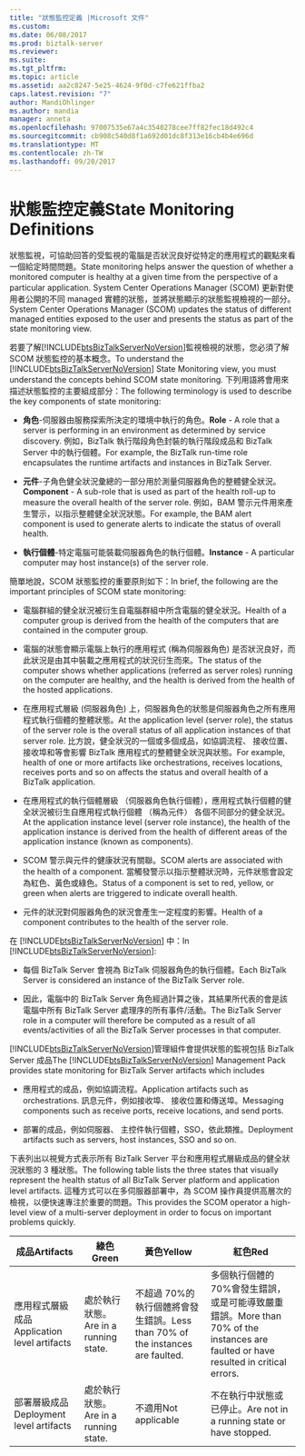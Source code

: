 ```yaml
---
title: "狀態監控定義 |Microsoft 文件"
ms.custom: 
ms.date: 06/08/2017
ms.prod: biztalk-server
ms.reviewer: 
ms.suite: 
ms.tgt_pltfrm: 
ms.topic: article
ms.assetid: aa2c8247-5e25-4624-9f0d-c7fe621ffba2
caps.latest.revision: "7"
author: MandiOhlinger
ms.author: mandia
manager: anneta
ms.openlocfilehash: 97007535e67a4c3540278cee7ff82fec18d492c4
ms.sourcegitcommit: cb908c540d8f1a692d01dc8f313e16cb4b4e696d
ms.translationtype: MT
ms.contentlocale: zh-TW
ms.lasthandoff: 09/20/2017
---
```

# <a name="state-monitoring-definitions"></a><span data-ttu-id="7716f-102">狀態監控定義</span><span class="sxs-lookup"><span data-stu-id="7716f-102">State Monitoring Definitions</span></span>
<span data-ttu-id="7716f-103">狀態監視，可協助回答的受監視的電腦是否狀況良好從特定的應用程式的觀點來看一個給定時間問題。</span><span class="sxs-lookup"><span data-stu-id="7716f-103">State monitoring helps answer the question of whether a monitored computer is healthy at a given time from the perspective of a particular application.</span></span> <span data-ttu-id="7716f-104">System Center Operations Manager (SCOM) 更新對使用者公開的不同 managed 實體的狀態，並將狀態顯示的狀態監視檢視的一部分。</span><span class="sxs-lookup"><span data-stu-id="7716f-104">System Center Operations Manager (SCOM) updates the status of different managed entities exposed to the user and presents the status as part of the state monitoring view.</span></span>  
  
 <span data-ttu-id="7716f-105">若要了解[!INCLUDE[btsBizTalkServerNoVersion](../includes/btsbiztalkservernoversion-md.md)]監視檢視的狀態，您必須了解 SCOM 狀態監控的基本概念。</span><span class="sxs-lookup"><span data-stu-id="7716f-105">To understand the [!INCLUDE[btsBizTalkServerNoVersion](../includes/btsbiztalkservernoversion-md.md)] State Monitoring view, you must understand the concepts behind SCOM state monitoring.</span></span> <span data-ttu-id="7716f-106">下列用語將會用來描述狀態監控的主要組成部分：</span><span class="sxs-lookup"><span data-stu-id="7716f-106">The following terminology is used to describe the key components of state monitoring:</span></span>  
  
-   <span data-ttu-id="7716f-107">**角色**-伺服器由服務探索所決定的環境中執行的角色。</span><span class="sxs-lookup"><span data-stu-id="7716f-107">**Role** - A role that a server is performing in an environment as determined by service discovery.</span></span> <span data-ttu-id="7716f-108">例如，BizTalk 執行階段角色封裝的執行階段成品和 BizTalk Server 中的執行個體。</span><span class="sxs-lookup"><span data-stu-id="7716f-108">For example, the BizTalk run-time role encapsulates the runtime artifacts and instances in BizTalk Server.</span></span>  
  
-   <span data-ttu-id="7716f-109">**元件**-子角色健全狀況彙總的一部分用於測量伺服器角色的整體健全狀況。</span><span class="sxs-lookup"><span data-stu-id="7716f-109">**Component** - A sub-role that is used as part of the health roll-up to measure the overall health of the server role.</span></span> <span data-ttu-id="7716f-110">例如，BAM 警示元件用來產生警示，以指示整體健全狀況狀態。</span><span class="sxs-lookup"><span data-stu-id="7716f-110">For example, the BAM alert component is used to generate alerts to indicate the status of overall health.</span></span>  
  
-   <span data-ttu-id="7716f-111">**執行個體**-特定電腦可能裝載伺服器角色的執行個體。</span><span class="sxs-lookup"><span data-stu-id="7716f-111">**Instance** - A particular computer may host instance(s) of the server role.</span></span>  
  
 <span data-ttu-id="7716f-112">簡單地說，SCOM 狀態監控的重要原則如下：</span><span class="sxs-lookup"><span data-stu-id="7716f-112">In brief, the following are the important principles of SCOM state monitoring:</span></span>  
  
-   <span data-ttu-id="7716f-113">電腦群組的健全狀況被衍生自電腦群組中所含電腦的健全狀況。</span><span class="sxs-lookup"><span data-stu-id="7716f-113">Health of a computer group is derived from the health of the computers that are contained in the computer group.</span></span>  
  
-   <span data-ttu-id="7716f-114">電腦的狀態會顯示電腦上執行的應用程式 (稱為伺服器角色) 是否狀況良好，而此狀況是由其中裝載之應用程式的狀況衍生而來。</span><span class="sxs-lookup"><span data-stu-id="7716f-114">The status of the computer shows whether applications (referred as server roles) running on the computer are healthy, and the health is derived from the health of the hosted applications.</span></span>  
  
-   <span data-ttu-id="7716f-115">在應用程式層級 (伺服器角色) 上，伺服器角色的狀態是伺服器角色之所有應用程式執行個體的整體狀態。</span><span class="sxs-lookup"><span data-stu-id="7716f-115">At the application level (server role), the status of the server role is the overall status of all application instances of that server role.</span></span> <span data-ttu-id="7716f-116">比方說，健全狀況的一個或多個成品，如協調流程、 接收位置、 接收埠和等會影響 BizTalk 應用程式的整體健全狀況與狀態。</span><span class="sxs-lookup"><span data-stu-id="7716f-116">For example, health of one or more artifacts like orchestrations, receives locations, receives ports and so on affects the status and overall health of a BizTalk application.</span></span>  
  
-   <span data-ttu-id="7716f-117">在應用程式的執行個體層級 （伺服器角色執行個體），應用程式執行個體的健全狀況被衍生自應用程式執行個體 （稱為元件） 各個不同部分的健全狀況。</span><span class="sxs-lookup"><span data-stu-id="7716f-117">At the application instance level (server role instance), the health of the application instance is derived from the health of different areas of the application instance (known as components).</span></span>  
  
-   <span data-ttu-id="7716f-118">SCOM 警示與元件的健康狀況有關聯。</span><span class="sxs-lookup"><span data-stu-id="7716f-118">SCOM alerts are associated with the health of a component.</span></span> <span data-ttu-id="7716f-119">當觸發警示以指示整體狀況時，元件狀態會設定為紅色、黃色或綠色。</span><span class="sxs-lookup"><span data-stu-id="7716f-119">Status of a component is set to red, yellow, or green when alerts are triggered to indicate overall health.</span></span>  
  
-   <span data-ttu-id="7716f-120">元件的狀況對伺服器角色的狀況會產生一定程度的影響。</span><span class="sxs-lookup"><span data-stu-id="7716f-120">Health of a component contributes to the health of the server role.</span></span>  
  
 <span data-ttu-id="7716f-121">在 [!INCLUDE[btsBizTalkServerNoVersion](../includes/btsbiztalkservernoversion-md.md)] 中：</span><span class="sxs-lookup"><span data-stu-id="7716f-121">In [!INCLUDE[btsBizTalkServerNoVersion](../includes/btsbiztalkservernoversion-md.md)]:</span></span>  
  
-   <span data-ttu-id="7716f-122">每個 BizTalk Server 會視為 BizTalk 伺服器角色的執行個體。</span><span class="sxs-lookup"><span data-stu-id="7716f-122">Each BizTalk Server is considered an instance of the BizTalk Server role.</span></span>  
  
-   <span data-ttu-id="7716f-123">因此，電腦中的 BizTalk Server 角色經過計算之後，其結果所代表的會是該電腦中所有 BizTalk Server 處理序的所有事件/活動。</span><span class="sxs-lookup"><span data-stu-id="7716f-123">The BizTalk Server role in a computer will therefore be computed as a result of all events/activities of all the BizTalk Server processes in that computer.</span></span>  
  
 <span data-ttu-id="7716f-124">[!INCLUDE[btsBizTalkServerNoVersion](../includes/btsbiztalkservernoversion-md.md)]管理組件會提供狀態的監視包括 BizTalk Server 成品</span><span class="sxs-lookup"><span data-stu-id="7716f-124">The [!INCLUDE[btsBizTalkServerNoVersion](../includes/btsbiztalkservernoversion-md.md)] Management Pack provides state monitoring for BizTalk Server artifacts which includes</span></span>  
  
-   <span data-ttu-id="7716f-125">應用程式的成品，例如協調流程。</span><span class="sxs-lookup"><span data-stu-id="7716f-125">Application artifacts such as orchestrations.</span></span> <span data-ttu-id="7716f-126">訊息元件，例如接收埠、 接收位置和傳送埠。</span><span class="sxs-lookup"><span data-stu-id="7716f-126">Messaging components such as receive ports, receive locations, and send ports.</span></span>  
  
-   <span data-ttu-id="7716f-127">部署的成品，例如伺服器、 主控件執行個體，SSO，依此類推。</span><span class="sxs-lookup"><span data-stu-id="7716f-127">Deployment artifacts such as servers, host instances, SSO and so on.</span></span>  
  
 <span data-ttu-id="7716f-128">下表列出以視覺方式表示所有 BizTalk Server 平台和應用程式層級成品的健全狀況狀態的 3 種狀態。</span><span class="sxs-lookup"><span data-stu-id="7716f-128">The following table lists the three states that visually represent the health status of all BizTalk Server platform and application level artifacts.</span></span> <span data-ttu-id="7716f-129">這種方式可以在多伺服器部署中，為 SCOM 操作員提供高層次的檢視，以便快速專注於重要的問題。</span><span class="sxs-lookup"><span data-stu-id="7716f-129">This provides the SCOM operator a high-level view of a multi-server deployment in order to focus on important problems quickly.</span></span>  
  
|<span data-ttu-id="7716f-130">成品</span><span class="sxs-lookup"><span data-stu-id="7716f-130">Artifacts</span></span>|<span data-ttu-id="7716f-131">綠色</span><span class="sxs-lookup"><span data-stu-id="7716f-131">Green</span></span>|<span data-ttu-id="7716f-132">黃色</span><span class="sxs-lookup"><span data-stu-id="7716f-132">Yellow</span></span>|<span data-ttu-id="7716f-133">紅色</span><span class="sxs-lookup"><span data-stu-id="7716f-133">Red</span></span>|  
|---------------|-----------|------------|---------|  
|<span data-ttu-id="7716f-134">應用程式層級成品</span><span class="sxs-lookup"><span data-stu-id="7716f-134">Application level artifacts</span></span>|<span data-ttu-id="7716f-135">處於執行狀態。</span><span class="sxs-lookup"><span data-stu-id="7716f-135">Are in a running state.</span></span>|<span data-ttu-id="7716f-136">不超過 70%的執行個體將會發生錯誤。</span><span class="sxs-lookup"><span data-stu-id="7716f-136">Less than 70% of the   instances are faulted.</span></span>|<span data-ttu-id="7716f-137">多個執行個體的 70%會發生錯誤，或是可能導致嚴重錯誤。</span><span class="sxs-lookup"><span data-stu-id="7716f-137">More than 70% of the instances are faulted or have resulted in critical errors.</span></span>|  
|<span data-ttu-id="7716f-138">部署層級成品</span><span class="sxs-lookup"><span data-stu-id="7716f-138">Deployment level artifacts</span></span>|<span data-ttu-id="7716f-139">處於執行狀態。</span><span class="sxs-lookup"><span data-stu-id="7716f-139">Are in a running state.</span></span>|<span data-ttu-id="7716f-140">不適用</span><span class="sxs-lookup"><span data-stu-id="7716f-140">Not applicable</span></span>|<span data-ttu-id="7716f-141">不在執行中狀態或已停止。</span><span class="sxs-lookup"><span data-stu-id="7716f-141">Are not in a running state or have stopped.</span></span>|